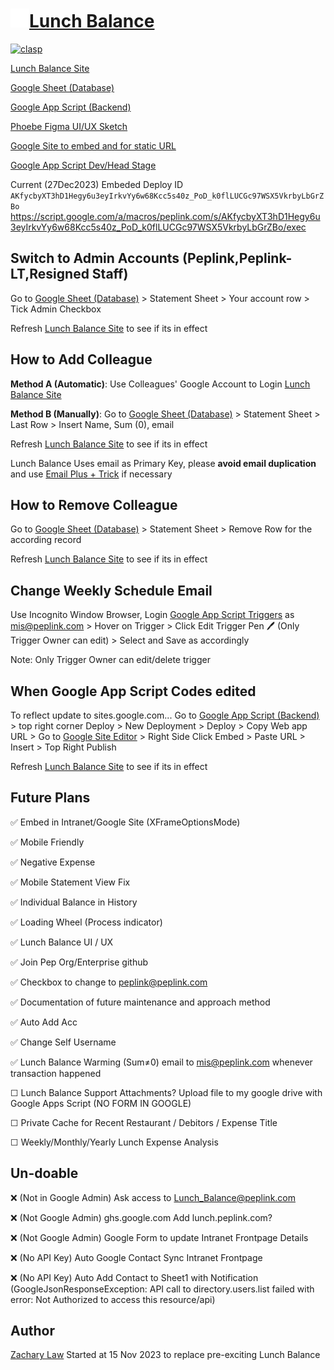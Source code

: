 <!--
DONT STORE SENSITIVE INFO
clasp deploy --deploymentId AKfycbyXT3hD1Hegy6u3eyIrkvYy6w68Kcc5s40z_PoD_k0flLUCGc97WSX5VkrbyLbGrZBo
-->

# [<img src="icon.png" alt="i" width="30">Lunch Balance](https://sites.google.com/peplink.com/lunch)
[![clasp](https://img.shields.io/badge/built%20with-clasp-4285f4.svg)](https://github.com/google/clasp)

[Lunch Balance Site](https://sites.google.com/peplink.com/lunch)

[Google Sheet (Database)](https://docs.google.com/spreadsheets/d/1pU4uWo6HQUNyoJ5C7ZLx-tJ1Pk0Vvxsmgc04hw0UWtw/edit?usp=sharing)


[Google App Script (Backend)](https://script.google.com/u/0/home/projects/1N0tAoXCfwq_vJlkoANn86k8q0ACPve27Ad4i-HdEn6Z-tyRe0K5pVb2X/edit)

[Phoebe Figma UI/UX Sketch](https://www.figma.com/file/Ya1LfDaUotjncmGYSUjkFR/Intranet?type=design&node-id=26%3A2&mode=dev)

[Google Site to embed and for static URL](https://sites.google.com/d/1QP2lPVTie2sxlFiG-_xIkvAbCF_fo_Mc/p/1zfnLPP03dsRHqD9nEwSlbFDHZeGkkZxh/edit)

[Google App Script Dev/Head Stage](https://script.google.com/a/macros/peplink.com/s/AKfycbx0wPZ_cm3ObE9UeZkB3DOqgyLmgWdCm2lq8TZ5tbg/dev)

Current (27Dec2023) Embeded Deploy ID `AKfycbyXT3hD1Hegy6u3eyIrkvYy6w68Kcc5s40z_PoD_k0flLUCGc97WSX5VkrbyLbGrZBo`
https://script.google.com/a/macros/peplink.com/s/AKfycbyXT3hD1Hegy6u3eyIrkvYy6w68Kcc5s40z_PoD_k0flLUCGc97WSX5VkrbyLbGrZBo/exec

## Switch to Admin Accounts (Peplink,Peplink-LT,Resigned Staff)
Go to [Google Sheet (Database)](https://docs.google.com/spreadsheets/d/1pU4uWo6HQUNyoJ5C7ZLx-tJ1Pk0Vvxsmgc04hw0UWtw/edit?usp=sharing) > Statement Sheet > Your account row > Tick Admin Checkbox

Refresh [Lunch Balance Site](https://sites.google.com/peplink.com/lunch) to see if its in effect 

## How to Add Colleague
**Method A (Automatic)**: Use Colleagues' Google Account to Login [Lunch Balance Site](https://sites.google.com/peplink.com/lunch)

**Method B (Manually)**: Go to [Google Sheet (Database)](https://docs.google.com/spreadsheets/d/1pU4uWo6HQUNyoJ5C7ZLx-tJ1Pk0Vvxsmgc04hw0UWtw/edit?usp=sharing) > Statement Sheet > Last Row > Insert Name, Sum (0), email

Refresh [Lunch Balance Site](https://sites.google.com/peplink.com/lunch) to see if its in effect

Lunch Balance Uses email as Primary Key, please **avoid email duplication** and use [Email Plus + Trick](https://gmail.googleblog.com/2008/03/2-hidden-ways-to-get-more-from-your.html) if necessary

## How to Remove Colleague
Go to [Google Sheet (Database)](https://docs.google.com/spreadsheets/d/1pU4uWo6HQUNyoJ5C7ZLx-tJ1Pk0Vvxsmgc04hw0UWtw/edit?usp=sharing) > Statement Sheet > Remove Row for the according record

Refresh [Lunch Balance Site](https://sites.google.com/peplink.com/lunch) to see if its in effect

## Change Weekly Schedule Email
Use Incognito Window Browser, Login [Google App Script Triggers](https://script.google.com/u/0/home/projects/1N0tAoXCfwq_vJlkoANn86k8q0ACPve27Ad4i-HdEn6Z-tyRe0K5pVb2X/triggers) as mis@peplink.com > Hover on Trigger > Click Edit Trigger Pen 🖊 (Only Trigger Owner can edit) > Select and Save as accordingly

Note: Only Trigger Owner can edit/delete trigger

## When Google App Script Codes edited
To reflect update to sites.google.com... Go to [Google App Script (Backend)](https://script.google.com/u/0/home/projects/1N0tAoXCfwq_vJlkoANn86k8q0ACPve27Ad4i-HdEn6Z-tyRe0K5pVb2X/edit) > top right corner Deploy > New Deployment > Deploy > Copy Web app URL > Go to [Google Site Editor](https://sites.google.com/d/1QP2lPVTie2sxlFiG-_xIkvAbCF_fo_Mc/p/1zfnLPP03dsRHqD9nEwSlbFDHZeGkkZxh/edit) > Right Side Click Embed > Paste URL > Insert > Top Right Publish

Refresh [Lunch Balance Site](https://sites.google.com/peplink.com/lunch) to see if its in effect

## Future Plans
✅ Embed in Intranet/Google Site (XFrameOptionsMode)

✅ Mobile Friendly

✅ Negative Expense

✅ Mobile Statement View Fix

✅ Individual Balance in History

✅ Loading Wheel (Process indicator)

✅ Lunch Balance UI / UX

✅ Join Pep Org/Enterprise github

✅ Checkbox to change to peplink@peplink.com

✅ Documentation of future maintenance and approach method

✅ Auto Add Acc

✅ Change Self Username

✅ Lunch Balance Warming (Sum≠0) email to mis@peplink.com whenever transaction happened

☐ Lunch Balance Support Attachments? Upload file to my google drive with Google Apps Script (NO FORM IN GOOGLE)

☐ Private Cache for Recent Restaurant / Debitors / Expense Title

☐ Weekly/Monthly/Yearly Lunch Expense Analysis


## Un-doable
❌ (Not in Google Admin) Ask access to Lunch_Balance@peplink.com

❌ (Not Google Admin) ghs.google.com Add lunch.peplink.com?

❌ (Not Google Admin) Google Form to update Intranet Frontpage Details

❌ (No API Key) Auto Google Contact Sync Intranet Frontpage

❌ (No API Key) Auto Add Contact to Sheet1 with Notification (GoogleJsonResponseException: API call to directory.users.list 
failed with error: Not Authorized to access this resource/api)


## Author
[Zachary Law](zacharylaw@peplink.com) Started at 15 Nov 2023 to replace pre-exciting Lunch Balance